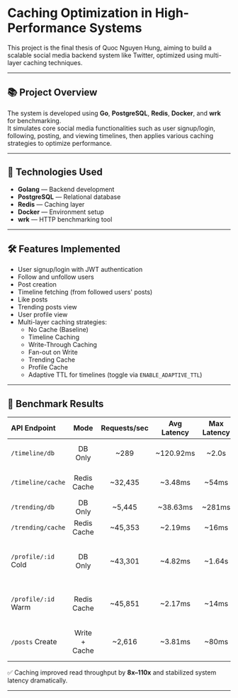 # Caching Optimization in High-Performance Systems

This project is the final thesis of Quoc Nguyen Hung, aiming to build a scalable social media backend system like Twitter, optimized using multi-layer caching techniques.

---

## 📚 Project Overview

The system is developed using **Go**, **PostgreSQL**, **Redis**, **Docker**, and **wrk** for benchmarking.  
It simulates core social media functionalities such as user signup/login, following, posting, and viewing timelines, then applies various caching strategies to optimize performance.

---

## 🚀 Technologies Used

- **Golang** — Backend development
- **PostgreSQL** — Relational database
- **Redis** — Caching layer
- **Docker** — Environment setup
- **wrk** — HTTP benchmarking tool

---

## 🛠️ Features Implemented

- User signup/login with JWT authentication
- Follow and unfollow users
- Post creation
- Timeline fetching (from followed users' posts)
- Like posts
- Trending posts view
- User profile view
- Multi-layer caching strategies:
  - No Cache (Baseline)
  - Timeline Caching
  - Write-Through Caching
  - Fan-out on Write
  - Trending Cache
  - Profile Cache
  - Adaptive TTL for timelines (toggle via `ENABLE_ADAPTIVE_TTL`)

---

## 🧪 Benchmark Results

| API Endpoint | Mode | Requests/sec | Avg Latency | Max Latency | Comments |
|:-------------|:----:|:------------:|:-----------:|:-----------:|:---------|
| `/timeline/db` | DB Only | ~289 | ~120.92ms | ~2.0s | DB overloads under load |
| `/timeline/cache` | Redis Cache | ~32,435 | ~3.48ms | ~54ms | 110x faster with caching |
| `/trending/db` | DB Only | ~5,445 | ~38.63ms | ~281ms | Slows as data grows |
| `/trending/cache` | Redis Cache | ~45,353 | ~2.19ms | ~16ms | 8x faster with cache |
| `/profile/:id` Cold | DB Only | ~43,301 | ~4.82ms | ~1.64s | Max latency spikes without cache |
| `/profile/:id` Warm | Redis Cache | ~45,851 | ~2.17ms | ~14ms | Stable latency with caching |
| `/posts` Create | Write + Cache | ~2,616 | ~3.81ms | ~80ms | Write-Through and Fan-out impact |

✅ Caching improved read throughput by **8x–110x** and stabilized system latency dramatically.

---


